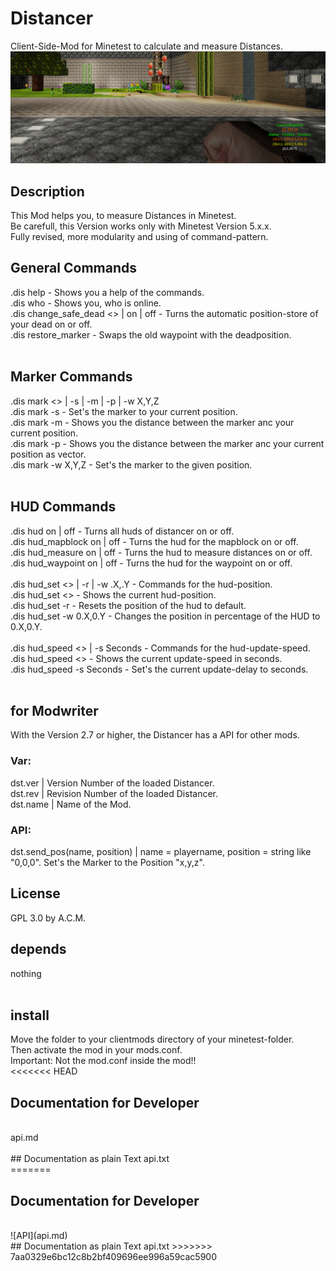 # Distancer
Client-Side-Mod for Minetest to calculate and measure Distances.<br>
![Screenshot 1](screenshot.png)
<br>
## Description
This Mod helps you, to measure Distances in Minetest.<br>
Be carefull, this Version works only with Minetest Version 5.x.x.
<br>
Fully revised, more modularity and using of command-pattern.
<br>
## General Commands
.dis help                                 - Shows you a help of the commands.<br>
.dis who                                  - Shows you, who is online.<br>
.dis change_safe_dead <> | on | off       - Turns the automatic position-store of your dead on or off.<br>
.dis restore_marker                       - Swaps the old waypoint with the deadposition.<br>
<br>
## Marker Commands
.dis mark <> | -s | -m | -p | -w X,Y,Z<br>
.dis mark -s                              - Set's the marker to your current position.<br>
.dis mark -m                              - Shows you the distance between the marker anc your current position.<br>
.dis mark -p                              - Shows you the distance between the marker anc your current position as vector.<br>
.dis mark -w X,Y,Z                        - Set's the marker to the given position.<br>
<br>
## HUD Commands
.dis hud on | off                         - Turns all huds of distancer on or off.<br>
.dis hud_mapblock on | off                - Turns the hud for the mapblock on or off.<br>
.dis hud_measure on | off                 - Turns the hud to measure distances on or off.<br>
.dis hud_waypoint on | off                - Turns the hud for the waypoint on or off.<br>
<br>
.dis hud_set <> | -r | -w .X,.Y           - Commands for the hud-position.<br>
.dis hud_set <>                           - Shows the current hud-position.<br>
.dis hud_set -r                           - Resets the position of the hud to default.<br>
.dis hud_set -w 0.X,0.Y                   - Changes the position in percentage of the HUD to 0.X,0.Y.<br>
<br>
.dis hud_speed <> | -s Seconds            - Commands for the hud-update-speed.<br>
.dis hud_speed <>                         - Shows the current update-speed in seconds.<br>
.dis hud_speed -s Seconds                 - Set's the current update-delay to seconds.<br>
<br>
## for Modwriter
With the Version 2.7 or higher, the Distancer has a API for other mods.<br>

### Var:
dst.ver                 | Version Number of the loaded Distancer.<br>
dst.rev                 | Revision Number of the loaded Distancer.<br>
dst.name                | Name of the Mod.<br>

### API:
dst.send_pos(name, position)   | name = playername, position = string like "0,0,0". Set's the Marker to the Position "x,y,z".<br>

## License
GPL 3.0 by A.C.M.<br>

## depends
nothing<br>
<br>
## install 
Move the folder to your clientmods directory of your minetest-folder.<br>
Then activate the mod in your mods.conf.<br>
Important: Not the mod.conf inside the mod!!<br>
<<<<<<< HEAD
<br>
## Documentation for Developer
<br>
api.md<br>
<br>
## Documentation as plain Text
api.txt<br>
=======

## Documentation for Developer
<br>
![API](api.md)
<br>
## Documentation as plain Text
api.txt
>>>>>>> 7aa0329e6bc12c8b2bf409696ee996a59cac5900

